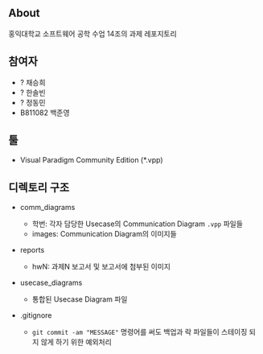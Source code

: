## About
홍익대학교 소프트웨어 공학 수업 14조의 과제 레포지토리

## 참여자
- ? 채승희
- ? 한솔빈
- ? 정동민
- B811082 백준영

## 툴
- Visual Paradigm Community Edition (\*.vpp)

## 디렉토리 구조
- comm_diagrams
    - 학번: 각자 담당한 Usecase의 Communication Diagram `.vpp` 파일들
    - images: Communication Diagram의 이미지들

- reports
    - hwN: 과제N 보고서 및 보고서에 첨부된 이미지
    
- usecase_diagrams
    - 통합된 Usecase Diagram 파일
 
- .gitignore
    - `git commit -am "MESSAGE"` 명령어를 써도 백업과 락 파일들이 스테이징 되지 않게 하기 위한 예외처리
